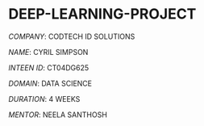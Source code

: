 # DEEP-LEARNING-PROJECT

*COMPANY*: CODTECH ID SOLUTIONS

*NAME*: CYRIL SIMPSON 

*INTEEN ID*: CT04DG625

*DOMAIN*: DATA SCIENCE 

*DURATION*: 4 WEEKS

*MENTOR*: NEELA SANTHOSH
